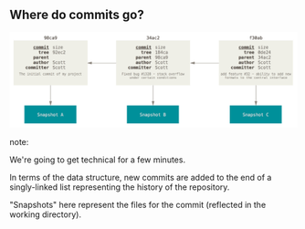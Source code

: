 ## Where do commits go?

![A singly-linked list of commits, arrows pointing in reverse chronological order.](images/commits-and-parents.png)

note:

We're going to get technical for a few minutes.

In terms of the data structure, new commits are added to the end of a singly-linked list representing the history of the repository.

"Snapshots" here represent the files for the commit (reflected in the working directory).
